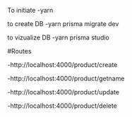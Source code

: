 To initiate -yarn

to create DB -yarn prisma migrate dev

to vizualize DB -yarn prisma studio

#Routes

-http://localhost:4000/product/create

-http://localhost:4000/product/getname

-http://localhost:4000/product/update

-http://localhost:4000/product/delete